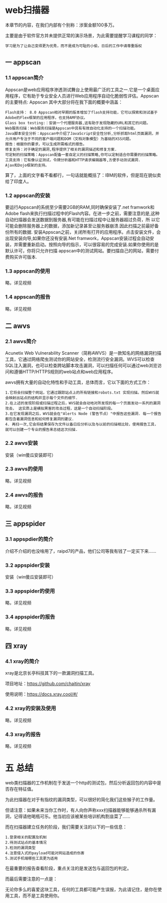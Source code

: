 # web扫描器 

本章节的内容，在我们内部有个别称：涉案金额100多万。

主要是由于软件官方并未提供正常的演示场景，为此需要提醒学习课程的同学：

```
学习是为了让自己变得更为优秀，而不是成为可耻的小偷，日后的工作中请尊重版权
```



## 一 appscan

### 1.1 appscan简介

Appscan是web应用程序渗透测试舞台上使用最广泛的工具之一.它是一个桌面应用程序，它有助于专业安全人员进行Web应用程序自动化脆弱性评估。Appscan的主要特点:
Appscan 其中大部分将在我下面的概要中涵盖：

```
Flash支持： 8.0 Appscan相对早期的版本增加了flash支持功能，它可以探索和测试基于Adobe的Flex框架的应用程序，也支持AMF协议。
Glass box testing:：安装一个代理服务器,这有助于发现隐藏的URL和其它的问题。
Web服务扫描：Web服务扫描是Appscan中具有有效自动化支持的一个扫描功能。
Java脚本安全分析：Appscan中介绍了JavaScript安全性分析,分析抓取html页面漏洞，并允许用户专注于不同的客户端问题和DOM（文档对象模型）为基础的XSS问题。
报告：根据你的要求，可以生成所需格式的报告。
修复支持：对于确定的漏洞,程序提供了相关的漏洞描述和修复方案.
可定制的扫描策略：Appscan配备一套自定义的扫描策略,你可以定制适合你需要的扫描策略。
工具支持：它有像认证测试，令牌分析器和HTTP请求编辑器等,方便手动测试漏洞.
Ajax和Dojo框架的支持。
```

算了，上面的文字看不看都行，一句话就能概括了：IBM的软件，但是现在貌似卖给了印度人。



### 1.2 appscan的安装

要运行Appscan的系统至少需要2GB的RAM,同时确保安装了.net framwork和Adobe flash来执行扫描过程中的Flash内容。在进一步之前，需要注意的是,这种自动扫描器会发送数据到服务器,有可能在扫描过程中让服务器超过负荷，所 以它可能会删除服务器上的数据，添加新记录甚至让服务器崩溃.因此扫描之前最好备份所有的数据.
安装Appscan之前，关闭所有打开的应用程序。点击安装文件，会出现安装向导,如果你还没有安装.Net framwork，Appscan安装过程会自动安装，并需要重新启动。按照向导的指示，可以很容易的完成安装.如果你使用的是默认许可，你将只允许扫描 appscan中的测试网站。要扫描自己的网站，需要付费购买许可版本.



### 1.3 appscan的使用

略，详见视频



### 1.4 appscan的报告

略，详见视频



## 二 awvs

### 2.1 awvs简介

Acunetix Web Vulnerability Scanner（简称AWVS）是一款知名的网络漏洞扫描工具，它通过网络爬虫测试你的网站安全，检测流行安全漏洞。WVS可以检查SQL注入漏洞，也可以检查跨站脚本攻击漏洞，可以扫描任何可以通过web浏览访问和遵循HTTP/HTTPS规则的web站点和web应用程序。

awvs拥有大量的自动化特性和手动工具，总体而言，它以下面的方式工作：

```
1.它将会扫描整个网站，它通过跟踪站点上的所有链接和robots.txt 实现扫描。然后WVS就会映射出站点的结构并显示每个文件的细节.
2.在上述的发现阶段或扫描过程之后，WVS就会自动地对所发现的每一个页面发动一系列的漏洞攻击， 这实质上是横拟黑客的攻击过程，这是一个自动扫描阶段。
3.在它发现漏洞之后，WVS就会在"Alerts Node (警告节点）"中报告这些漏洞. 每一个报告都包含着漏洞信息和如何修复漏洞的建议.
4. 再扫一次,它会将结果保存为文件以备曰后分析以及与以前的扫描相比较，使用报告工具，就可以创建一个专业的报告来总结这次扫描.
```



### 2.2 awvs安装

安装（win傻瓜安装即可）



### 2.3 awvs的使用

略，详见视频



### 2.4 awvs的报告

略，详见视频





## 三 appspider

### 3.1 appspdier的简介

介绍不介绍的也没啥用了，raipd7的产品，他们公司等我有钱了一定买下来......



### 3.2 appspider安装

安装（win傻瓜安装即可）



### 3.3 appspider的使用

略，详见视频



### 3.4 appspider的报告

略，详见视频



## 四 xray

### 4.1 xray的简介

xray是北京长亭科技其下的一款漏洞扫描工具。

项目地址：https://github.com/chaitin/xray

使用说明：https://docs.xray.cool/#/



### 4.2 xray的安装及使用

略，详见视频



### 4.3 xray的报告

略，详见视频



# 五 总结

web类扫描器的工作机制在于发送一个http的测试包，然后分析返回包的内容中是否存在特征值。

为此扫描器在对于有指纹的漏洞类型，可以很好的简化我们这些猴子的工作量。

但请注意：如果未来当你工作时，有人向你声称xxx扫描器能够能够通杀所有漏洞，记得请他喝瓶可乐。他当初应该被某些培训机构割韭菜了......

而在扫描器建立任务的阶段，我们需要关注的以下的一些信息：

```
1.登录相关的配置及机制
2.待测试站点的基本情况
3.检测的漏洞类型
4.注意侵入式的payload可能对网站造成的伤害
5.测试手机端哪些工具更为适用
```

在最重要的报告查看阶段，重点关注的是发送包与返回包的判定。

而最后需要注意的一点是：

无论你多么的喜爱这块工具，任何的工具都可能产生误报，为此请记住，是你在使用工具，而不是工具使用你。



























